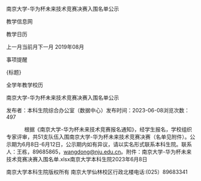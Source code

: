






南京大学-华为杯未来技术竞赛决赛入围名单公示





























教学信息网







































教学日历



上一月当前月下一月
2019年08月





事项提醒


{标题}


全学年教学校历
























南京大学-华为杯未来技术竞赛决赛入围名单公示

发布者：本科生院综合办公室（数据中心）发布时间：2023-06-08浏览次数：497

     　　根据《南京大学-华为杯未来技术竞赛报名通知》，经学生报名，学校组织专家评审，共51支队伍入围南京大学-华为杯未来技术竞赛决赛（名单见附件）。公示期为6月8日-6月12日，公示期内如有异议，请以实名形式联系本科生院。联系人：王栋，89685865，wangdong@nju.edu.cn。附件：南京大学-华为杯未来技术竞赛决赛入围名单.xlsx南京大学本科生院2023年6月8日

















南京大学本科生院版权所有
南京大学仙林校区行政北楼电话:(025）89683341






















